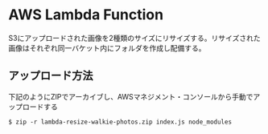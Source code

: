 AWS Lambda Function 
=============

S3にアップロードされた画像を2種類のサイズにリサイズする。リサイズされた画像はそれぞれ同一バケット内にフォルダを作成し配備する。

アップロード方法
--

下記のようにZIPでアーカイブし、AWSマネジメント・コンソールから手動でアップロードする

```
$ zip -r lambda-resize-walkie-photos.zip index.js node_modules
```

